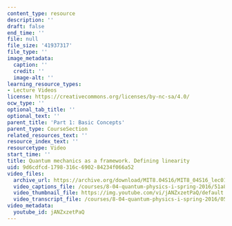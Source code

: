```yaml
---
content_type: resource
description: ''
draft: false
end_time: ''
file: null
file_size: '41937317'
file_type: ''
image_metadata:
  caption: ''
  credit: ''
  image-alt: ''
learning_resource_types:
- Lecture Videos
license: https://creativecommons.org/licenses/by-nc-sa/4.0/
ocw_type: ''
optional_tab_title: ''
optional_text: ''
parent_title: 'Part 1: Basic Concepts'
parent_type: CourseSection
related_resources_text: ''
resource_index_text: ''
resourcetype: Video
start_time: ''
title: Quantum mechanics as a framework. Defining linearity
uid: 9d6cdfcd-1798-316c-6902-84234f066a52
video_files:
  archive_url: https://archive.org/download/MIT8.04S16/MIT8_04S16_lec01_s1_300k.mp4
  video_captions_file: /courses/8-04-quantum-physics-i-spring-2016/51a8bd6f3ed655fc8dbd16661910d21c_jANZxzetPaQ.vtt
  video_thumbnail_file: https://img.youtube.com/vi/jANZxzetPaQ/default.jpg
  video_transcript_file: /courses/8-04-quantum-physics-i-spring-2016/05d9ae93346e82ce080953f6de2147d5_jANZxzetPaQ.pdf
video_metadata:
  youtube_id: jANZxzetPaQ
---
```

